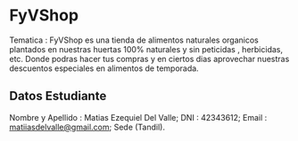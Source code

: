 # FyVShop
Tematica : 
FyVShop es una tienda de alimentos naturales organicos plantados en nuestras huertas 100% naturales y sin peticidas , herbicidas, etc.
Donde podras hacer tus compras y en ciertos dias aprovechar nuestras descuentos especiales en alimentos de temporada.

## Datos Estudiante

 Nombre y Apellido : Matias Ezequiel Del Valle; DNI : 42343612; Email : matiiasdelvalle@gmail.com; Sede (Tandil).
